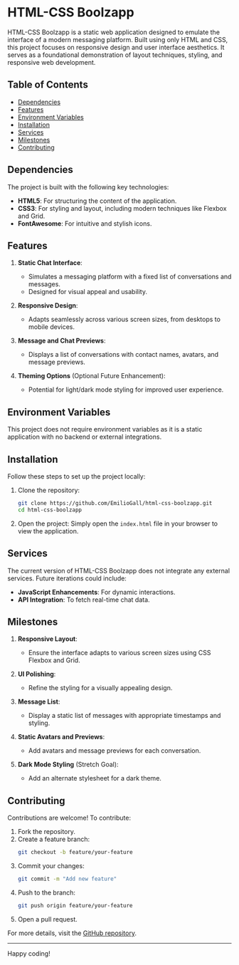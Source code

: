 # HTML-CSS Boolzapp

HTML-CSS Boolzapp is a static web application designed to emulate the interface of a modern messaging platform. Built using only HTML and CSS, this project focuses on responsive design and user interface aesthetics. It serves as a foundational demonstration of layout techniques, styling, and responsive web development.

## Table of Contents

- [Dependencies](#dependencies)
- [Features](#features)
- [Environment Variables](#environment-variables)
- [Installation](#installation)
- [Services](#services)
- [Milestones](#milestones)
- [Contributing](#contributing)

## Dependencies

The project is built with the following key technologies:

- **HTML5**: For structuring the content of the application.
- **CSS3**: For styling and layout, including modern techniques like Flexbox and Grid.
- **FontAwesome**: For intuitive and stylish icons.

## Features

1. **Static Chat Interface**:
   - Simulates a messaging platform with a fixed list of conversations and messages.
   - Designed for visual appeal and usability.

2. **Responsive Design**:
   - Adapts seamlessly across various screen sizes, from desktops to mobile devices.

3. **Message and Chat Previews**:
   - Displays a list of conversations with contact names, avatars, and message previews.

4. **Theming Options** (Optional Future Enhancement):
   - Potential for light/dark mode styling for improved user experience.

## Environment Variables

This project does not require environment variables as it is a static application with no backend or external integrations.

## Installation

Follow these steps to set up the project locally:

1. Clone the repository:
   ```bash
   git clone https://github.com/EmilioGall/html-css-boolzapp.git
   cd html-css-boolzapp
   ```

2. Open the project:
   Simply open the `index.html` file in your browser to view the application.

## Services

The current version of HTML-CSS Boolzapp does not integrate any external services. Future iterations could include:

- **JavaScript Enhancements**: For dynamic interactions.
- **API Integration**: To fetch real-time chat data.

## Milestones

1. **Responsive Layout**:
   - Ensure the interface adapts to various screen sizes using CSS Flexbox and Grid.

2. **UI Polishing**:
   - Refine the styling for a visually appealing design.

3. **Message List**:
   - Display a static list of messages with appropriate timestamps and styling.

4. **Static Avatars and Previews**:
   - Add avatars and message previews for each conversation.

5. **Dark Mode Styling** (Stretch Goal):
   - Add an alternate stylesheet for a dark theme.

## Contributing

Contributions are welcome! To contribute:

1. Fork the repository.
2. Create a feature branch:
   ```bash
   git checkout -b feature/your-feature
   ```
3. Commit your changes:
   ```bash
   git commit -m "Add new feature"
   ```
4. Push to the branch:
   ```bash
   git push origin feature/your-feature
   ```
5. Open a pull request.

For more details, visit the [GitHub repository](https://github.com/EmilioGall/html-css-boolzapp).

---

Happy coding!
